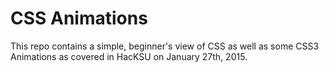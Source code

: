 # CSS Animations

This repo contains a simple, beginner's view of CSS as well as some CSS3 Animations as covered in HacKSU on January 27th, 2015.  
